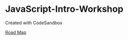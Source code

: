 # JavaScript-Intro-Workshop
Created with CodeSandbox

[Road Map](https://github.com/EduLight-Consulting/roadmap)
